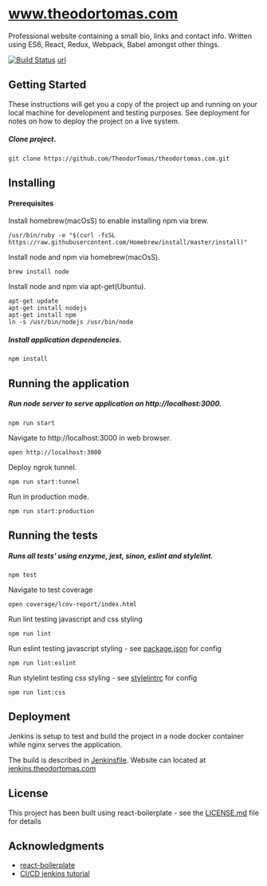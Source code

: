 www.theodortomas.com
======

Professional website containing a small bio, links and contact info. Written using ES6, React, Redux, Webpack, Babel amongst other things.

[![Build Status](https://jenkins.theodortomas.com/buildStatus/icon?job=theodortomas.com)](https://jenkins.theodortomas.com/job/theodortomas.com/)
[url](https://jenkins.theodortomas.com/buildStatus/icon?job=theodortomas.com)
## Getting Started

These instructions will get you a copy of the project up and running on your local machine for development and testing purposes. See deployment for notes on how to deploy the project on a live system.

##### Clone project.

```
git clone https://github.com/TheodorTomas/theodortomas.com.git 
```

## Installing


#### Prerequisites

Install homebrew(macOsS) to enable installing npm via brew.
```
/usr/bin/ruby -e "$(curl -fsSL https://raw.githubusercontent.com/Homebrew/install/master/install)"
```

Install node and npm via homebrew(macOsS).
```
brew install node
```

Install node and npm via apt-get(Ubuntu).
```
apt-get update
apt-get install nodejs
apt-get install npm
ln -s /usr/bin/nodejs /usr/bin/node
```

##### Install application dependencies.
```
npm install
```

## Running the application
##### Run node server to serve application on http://localhost:3000.
```
npm run start
```

Navigate to http://localhost:3000 in web browser.
```
open http://localhost:3000
```

Deploy ngrok tunnel.
```
npm run start:tunnel
```

Run in production mode.
```
npm run start:production
```

## Running the tests
##### Runs all tests' using enzyme, jest, sinon, eslint and stylelint.
```
npm test
```

Navigate to test coverage
```
open coverage/lcov-report/index.html
```

Run lint testing javascript and css styling
```
npm run lint
```

Run eslint testing javascript styling - see [package.json](/package.json) for config
```
npm run lint:eslint
```

Run stylelint testing css styling - see [stylelintrc](/.stylelintrc) for config
```
npm run lint:css
```

## Deployment

Jenkins is setup to test and build the project in a node docker container
while nginx serves the application.

The build is described in [Jenkinsfile](/Jenkinsfile). Website can located at
[jenkins.theodortomas.com](https://jenkins.theodortomas.com)


## License

This project has been built using react-boilerplate - see the [LICENSE.md](LICENSE.md) file for details

## Acknowledgments

* [react-boilerplate](https://github.com/react-boilerplate/react-boilerplate)
* [CI/CD jenkins tutorial](https://www.digitalocean.com/community/tutorials/how-to-set-up-continuous-integration-pipelines-in-jenkins-on-ubuntu-16-04)
